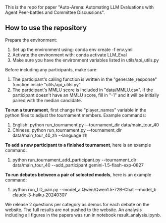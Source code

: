 This is the repo for paper "Auto-Arena: Automating LLM Evaluations with Agent Peer-battles and Committee Discussions".

## How to use the repository

Prepare the environment:
1. Set up the environment using: conda env create -f env.yml
2. Activate the environment with: conda activate LLM_Eval
3. Make sure you have the environment variables listed in utils/api_utils.py

Before including any participants, make sure:
1. The participant's calling function is written in the "generate_response" function inside "utils/api_utils.py".
2. The participant's MMLU score is included in "data/MMLU.csv". If the participant doesn't have an MMLU score, fill in "-1" and it will be initially paired with the median candidate.

**To run a tournament**, first change the "player_names" variable in the python files to adjust the tournament members. Example commands:
1. English: python run_tournament.py --tournament_dir data/main_tour_40
2. Chinese: python run_tournament.py --tournament_dir data/main_tour_40_zh --language zh

**To add a new participant to a finished tournament**, here is an example command:

1. python run_tournament_add_participant.py --tournament_dir data/main_tour_40 --add_participant gemini-1.5-flash-exp-0827

**To run debates between a pair of selected models**, here is an example command:

1. python run_LD_pair.py --model_a Qwen/Qwen1.5-72B-Chat --model_b claude-3-haiku-20240307

We release 2 questions per category as demos for each debate on the website. The full results are not pushed to the website. An analysis including all figures in the papers was run in notebook result_analysis.ipynb.
